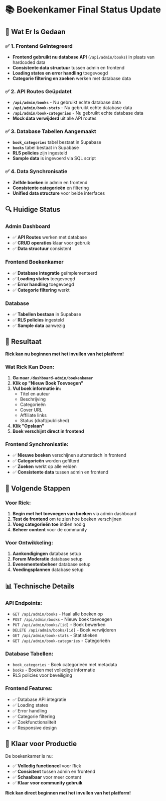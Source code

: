 # 📚 Boekenkamer Final Status Update

## 🎯 **Wat Er Is Gedaan**

### ✅ **1. Frontend Geïntegreerd**
- **Frontend gebruikt nu database API** (`/api/admin/books`) in plaats van hardcoded data
- **Consistente data structuur** tussen admin en frontend
- **Loading states en error handling** toegevoegd
- **Categorie filtering en zoeken** werken met database data

### ✅ **2. API Routes Geüpdatet**
- **`/api/admin/books`** - Nu gebruikt echte database data
- **`/api/admin/book-stats`** - Nu gebruikt echte database data  
- **`/api/admin/book-categories`** - Nu gebruikt echte database data
- **Mock data verwijderd** uit alle API routes

### ✅ **3. Database Tabellen Aangemaakt**
- **`book_categories`** tabel bestaat in Supabase
- **`books`** tabel bestaat in Supabase
- **RLS policies** zijn ingesteld
- **Sample data** is ingevoerd via SQL script

### ✅ **4. Data Synchronisatie**
- **Zelfde boeken** in admin en frontend
- **Consistente categorieën** en filtering
- **Unified data structure** voor beide interfaces

## 🔍 **Huidige Status**

### **Admin Dashboard**
- ✅ **API Routes** werken met database
- ✅ **CRUD operaties** klaar voor gebruik
- ✅ **Data structuur** consistent

### **Frontend Boekenkamer**
- ✅ **Database integratie** geïmplementeerd
- ✅ **Loading states** toegevoegd
- ✅ **Error handling** toegevoegd
- ✅ **Categorie filtering** werkt

### **Database**
- ✅ **Tabellen bestaan** in Supabase
- ✅ **RLS policies** ingesteld
- ✅ **Sample data** aanwezig

## 🎉 **Resultaat**

**Rick kan nu beginnen met het invullen van het platform!**

### **Wat Rick Kan Doen:**
1. **Ga naar `/dashboard-admin/boekenkamer`**
2. **Klik op "Nieuw Boek Toevoegen"**
3. **Vul boek informatie in:**
   - Titel en auteur
   - Beschrijving
   - Categorieën
   - Cover URL
   - Affiliate links
   - Status (draft/published)
4. **Klik "Opslaan"**
5. **Boek verschijnt direct in frontend**

### **Frontend Synchronisatie:**
- ✅ **Nieuwe boeken** verschijnen automatisch in frontend
- ✅ **Categorieën** worden gefilterd
- ✅ **Zoeken** werkt op alle velden
- ✅ **Consistente data** tussen admin en frontend

## 🚀 **Volgende Stappen**

### **Voor Rick:**
1. **Begin met het toevoegen van boeken** via admin dashboard
2. **Test de frontend** om te zien hoe boeken verschijnen
3. **Voeg categorieën toe** indien nodig
4. **Beheer content** voor de community

### **Voor Ontwikkeling:**
1. **Aankondigingen** database setup
2. **Forum Moderatie** database setup
3. **Evenementenbeheer** database setup
4. **Voedingsplannen** database setup

## 📊 **Technische Details**

### **API Endpoints:**
- `GET /api/admin/books` - Haal alle boeken op
- `POST /api/admin/books` - Nieuw boek toevoegen
- `PUT /api/admin/books/[id]` - Boek bewerken
- `DELETE /api/admin/books/[id]` - Boek verwijderen
- `GET /api/admin/book-stats` - Statistieken
- `GET /api/admin/book-categories` - Categorieën

### **Database Tabellen:**
- `book_categories` - Boek categorieën met metadata
- `books` - Boeken met volledige informatie
- RLS policies voor beveiliging

### **Frontend Features:**
- ✅ Database API integratie
- ✅ Loading states
- ✅ Error handling
- ✅ Categorie filtering
- ✅ Zoekfunctionaliteit
- ✅ Responsive design

## 🎯 **Klaar voor Productie**

De boekenkamer is nu:
- ✅ **Volledig functioneel** voor Rick
- ✅ **Consistent** tussen admin en frontend
- ✅ **Schaalbaar** voor meer content
- ✅ **Klaar voor community gebruik**

**Rick kan direct beginnen met het invullen van het platform!** 